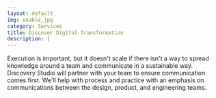 ```yaml
---
layout: default
img: enable.jpg
category: Services
title: Discover Digital Transformation
description: |
---
```


  Execution is important, but it doesn't scale if there isn't a way to spread knowledge around a team and communicate in a sustainable way. Discovery Studio will partner with your team to ensure communication comes first. We'll help with process and practice with an emphasis on communications between the design, product, and engineering teams.

